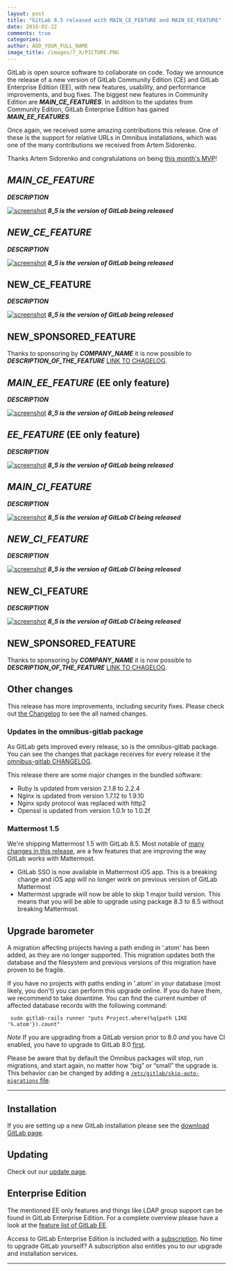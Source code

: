```yaml
---
layout: post
title: "GitLab 8.5 released with MAIN_CE_FEATURE and MAIN_EE_FEATURE"
date: 2016-02-22
comments: true
categories:
author: ADD_YOUR_FULL_NAME
image_title: /images/7_X/PICTURE.PNG
---
```


GitLab is open source software to collaborate on code.
Today we announce the release of a new version of GitLab Community Edition (CE) and GitLab Enterprise Edition (EE), with new features, usability, and performance improvements, and bug fixes.
The biggest new features in Community Edition are ***MAIN_CE_FEATURES***.
In addition to the updates from Community Edition, GitLab Enterprise Edition has gained ***MAIN_EE_FEATURES***.

Once again, we received some amazing contributions this release.
One of these is the support for relative URLs in Omnibus installations,
which was one of the many contributions we received from Artem Sidorenko.

Thanks Artem Sidorenko and congratulations on being
[this month's MVP](https://about.gitlab.com/mvp/)!

<!--more-->

## ***MAIN_CE_FEATURE***

***DESCRIPTION***

[![screenshot](/images/8_5/feature.png)](/images/8_5/feature.png) ***8_5 is the version of GitLab being released***


## ***NEW_CE_FEATURE***

***DESCRIPTION***

[![screenshot](/images/8_5/feature.png)](/images/8_5/feature.png) ***8_5 is the version of GitLab being released***


## NEW_CE_FEATURE

***DESCRIPTION***

[![screenshot](/images/8_5/feature.png)](/images/8_5/feature.png) ***8_5 is the version of GitLab being released***

## NEW_SPONSORED_FEATURE

Thanks to sponsoring by ***COMPANY_NAME*** it is now possible to ***DESCRIPTION_OF_THE_FEATURE*** [LINK TO CHAGELOG](https://gitlab.com/gitlab-org/gitlab-ce/blob/8-5-stable/CHANGELOG#L18).

## ***MAIN_EE_FEATURE*** (EE only feature)

***DESCRIPTION***

[![screenshot](/images/8_5/feature.png)](/images/8_5/feature.png) ***8_5 is the version of GitLab being released***

## ***EE_FEATURE*** (EE only feature)

***DESCRIPTION***

[![screenshot](/images/8_5/feature.png)](/images/8_5/feature.png) ***8_5 is the version of GitLab being released***


## ***MAIN_CI_FEATURE***

***DESCRIPTION***

[![screenshot](/images/8_5/feature.png)](/images/8_5/feature.png) ***8_5 is the version of GitLab CI being released***


## ***NEW_CI_FEATURE***

***DESCRIPTION***

[![screenshot](/images/8_5/feature.png)](/images/8_5/feature.png) ***8_5 is the version of GitLab CI being released***


## NEW_CI_FEATURE

***DESCRIPTION***

[![screenshot](/images/8_5/feature.png)](/images/8_5/feature.png) ***8_5 is the version of GitLab CI being released***

## NEW_SPONSORED_FEATURE

Thanks to sponsoring by ***COMPANY_NAME*** it is now possible to ***DESCRIPTION_OF_THE_FEATURE*** [LINK TO CHAGELOG](https://gitlab.com/gitlab-org/gitlab-ce/blob/8-5-stable/CHANGELOG#L18).

## Other changes

This release has more improvements, including security fixes. Please check out [the Changelog](https://gitlab.com/gitlab-org/gitlab-ce/blob/master/CHANGELOG) to see the all named changes.

### Updates in the omnibus-gitlab package

As GitLab gets improved every release, so is the omnibus-gitlab package.
You can see the changes that package receives for every release it the
[omnibus-gitlab CHANGELOG](https://gitlab.com/gitlab-org/omnibus-gitlab/blob/master/CHANGELOG.md).

This release there are some major changes in the bundled software:

* Ruby is updated from version 2.1.8 to 2.2.4
* Nginx is updated from version 1.7.12 to 1.9.10
* Nginx spdy protocol was replaced with http2
* Openssl is updated from version 1.0.1r to 1.0.2f

### Mattermost 1.5

We're shipping Mattermost 1.5 with GitLab 8.5.
Most notable of [many changes in this release](LINK), are a few features that
are improving the way GitLab works with Mattermost.

* GitLab SSO is now available in Mattermost iOS app. This is a breaking change
and iOS app will no longer work on previous version of GitLab Mattermost
*  Mattermost upgrade will now be able to skip 1 major build version. This means
that you will be able to upgrade using package 8.3 to 8.5 without breaking
Mattermost.


## Upgrade barometer

A migration affecting projects having a path ending in '.atom' has been added,
as they are no longer supported. This migration updates both the database and
the filesystem and previous versions of this migration have proven to be fragile.

If you have no projects with paths ending in '.atom' in your database (most likely, you don't)
you can perform this upgrade online. If you do have them, we recommend to take downtime.
You can find the current number of affected database records with the following command:

```
 sudo gitlab-rails runner "puts Project.where(%q{path LIKE '%.atom'}).count"
```

*Note* If you are upgrading from a GitLab version prior to 8.0 *and* you have CI enabled, you have to upgrade to GitLab 8.0 [first](https://about.gitlab.com/2015/09/22/gitlab-8-0-released/).

Please be aware that by default the Omnibus packages will stop, run migrations,
and start again, no matter how “big” or “small” the upgrade is. This behavior
can be changed by adding a [`/etc/gitlab/skip-auto-migrations`
file](http://doc.gitlab.com/omnibus/update/README.html).

- - -

## Installation

If you are setting up a new GitLab installation please see the
[download GitLab page](https://about.gitlab.com/installation/).

## Updating

Check out our [update page](https://about.gitlab.com/update/).

## Enterprise Edition

The mentioned EE only features and things like LDAP group support can be found in GitLab Enterprise Edition.
For a complete overview please have a look at the [feature list of GitLab EE]( https://about.gitlab.com/features/#enterprise).

Access to GitLab Enterprise Edition is included with a
[subscription]( https://about.gitlab.com/pricing/).
No time to upgrade GitLab yourself?
A subscription also entitles you to our upgrade and installation services.

- - -
